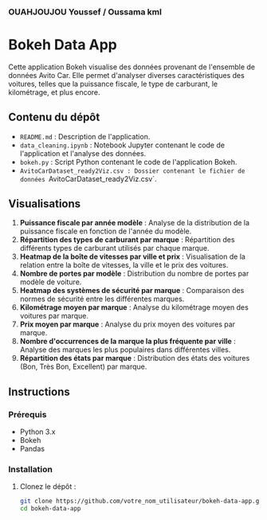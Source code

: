 ### OUAHJOUJOU Youssef / Oussama kml
# Bokeh Data App 

Cette application Bokeh visualise des données provenant de l'ensemble de données Avito Car. Elle permet d'analyser diverses caractéristiques des voitures, telles que la puissance fiscale, le type de carburant, le kilométrage, et plus encore.

## Contenu du dépôt

- `README.md` : Description de l'application.
- `data_cleaning.ipynb` : Notebook Jupyter contenant le code de l'application et l'analyse des données.
- `bokeh.py` : Script Python contenant le code de l'application Bokeh.
- `AvitoCarDataset_ready2Viz.csv : Dossier contenant le fichier de données `AvitoCarDataset_ready2Viz.csv`.

## Visualisations

1. **Puissance fiscale par année modèle** : Analyse de la distribution de la puissance fiscale en fonction de l'année du modèle.
2. **Répartition des types de carburant par marque** : Répartition des différents types de carburant utilisés par chaque marque.
3. **Heatmap de la boîte de vitesses par ville et prix** : Visualisation de la relation entre la boîte de vitesses, la ville et le prix des voitures.
4. **Nombre de portes par modèle** : Distribution du nombre de portes par modèle de voiture.
5. **Heatmap des systèmes de sécurité par marque** : Comparaison des normes de sécurité entre les différentes marques.
6. **Kilométrage moyen par marque** : Analyse du kilométrage moyen des voitures par marque.
7. **Prix moyen par marque** : Analyse du prix moyen des voitures par marque.
8. **Nombre d'occurrences de la marque la plus fréquente par ville** : Analyse des marques les plus populaires dans différentes villes.
9. **Répartition des états par marque** : Distribution des états des voitures (Bon, Très Bon, Excellent) par marque.

## Instructions

### Prérequis

- Python 3.x
- Bokeh
- Pandas

### Installation

1. Clonez le dépôt :

   ```bash
   git clone https://github.com/votre_nom_utilisateur/bokeh-data-app.git
   cd bokeh-data-app
